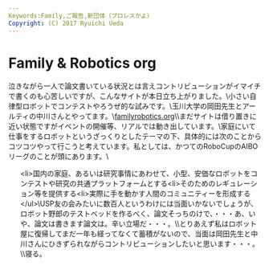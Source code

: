 ```yaml
---
Keywords:Family,ご報告,新団体（プロレスかよ）
Copyright: (C) 2017 Ryuichi Ueda
---
```


# Family & Robotics org
泣きながら一人で論文書いている状況とは言えコントリビューションがイマイチで書くのも心苦しいですが、こんなサイトが本日立ち上がりました。\\小さい自律型ロボットでコンテストやろうぜ的な試みです。\\玉川大学の岡田先生とアールティの中川さんとやってます。\\<a href="http://familyrobotics.org">familyrobotics.org</a>\\\まだサイトは借り置きに近い状態ですがイベントの開催等、リアルでは動き出しています。\\家庭にいて仕事をするロボットというざっくりとしたテーマの下、具体的には次のことからコツコツやって行こうと考えています。私としては、かつてのRoboCupのAIBOリーグのことが頭にあります。\\<ul>\<li>国内の家庭、あるいは研究事情にあわせて、小型、安価なロボットをコンテストや研究の共通プラットフォームとする</li>\<li>そのためのレギュレーション等を提供する</li>\<li>実際に手を動かす人間のコミュニティーを形成する</li>\</ul>\\USP友の会みたいに数百人というわけには当面いかないでしょうが、ロボット野郎のテストベッドを作るべく、論文そっちのけで、・・・あ、いや、論文は書きます論文は。辛い立場だ・・・。\\\とりあえず私はロボット屋に復帰してまだ一年も経ってなくて蓄積がないので、当面は岡田先生と中川さんにひきずられながらコントリビューションしたいと思います・・・。\\\寝る。
